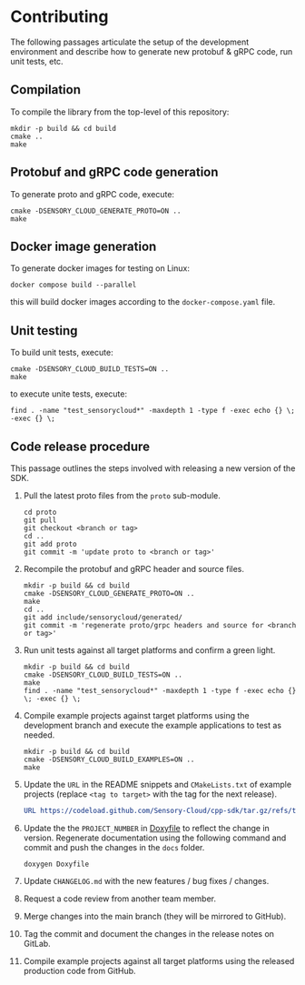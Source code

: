 # Contributing

The following passages articulate the setup of the development environment and
describe how to generate new protobuf & gRPC code, run unit tests, etc.

## Compilation

To compile the library from the top-level of this repository:

```shell
mkdir -p build && cd build
cmake ..
make
```

## Protobuf and gRPC code generation

To generate proto and gRPC code, execute:

```shell
cmake -DSENSORY_CLOUD_GENERATE_PROTO=ON ..
make
```

## Docker image generation

To generate docker images for testing on Linux:

```shell
docker compose build --parallel
```

this will build docker images according to the `docker-compose.yaml` file.

## Unit testing

To build unit tests, execute:

```shell
cmake -DSENSORY_CLOUD_BUILD_TESTS=ON ..
make
```

to execute unite tests, execute:

```shell
find . -name "test_sensorycloud*" -maxdepth 1 -type f -exec echo {} \; -exec {} \;
```

## Code release procedure

This passage outlines the steps involved with releasing a new version of the
SDK.

1.  Pull the latest proto files from the `proto` sub-module.

    ```shell
    cd proto
    git pull
    git checkout <branch or tag>
    cd ..
    git add proto
    git commit -m 'update proto to <branch or tag>'
    ```

1.  Recompile the protobuf and gRPC header and source files.

    ```shell
    mkdir -p build && cd build
    cmake -DSENSORY_CLOUD_GENERATE_PROTO=ON ..
    make
    cd ..
    git add include/sensorycloud/generated/
    git commit -m 'regenerate proto/grpc headers and source for <branch or tag>'
    ```

1.  Run unit tests against all target platforms and confirm a green light.

    ```shell
    mkdir -p build && cd build
    cmake -DSENSORY_CLOUD_BUILD_TESTS=ON ..
    make
    find . -name "test_sensorycloud*" -maxdepth 1 -type f -exec echo {} \; -exec {} \;
    ```

1.  Compile example projects against target platforms using the development
    branch and execute the example applications to test as needed.

    ```shell
    mkdir -p build && cd build
    cmake -DSENSORY_CLOUD_BUILD_EXAMPLES=ON ..
    make
    ```

1.  Update the `URL` in the README snippets and `CMakeLists.txt` of example
    projects (replace `<tag to target>` with the tag for the next release).

    ```cmake
    URL https://codeload.github.com/Sensory-Cloud/cpp-sdk/tar.gz/refs/tags/<tag to target>
    ```

1.  Update the the `PROJECT_NUMBER` in [Doxyfile](Doxyfile) to reflect the
    change in version. Regenerate documentation using the following command and
    commit and push the changes in the `docs` folder.

    ```shell
    doxygen Doxyfile
    ```

1.  Update `CHANGELOG.md` with the new features / bug fixes / changes.
1.  Request a code review from another team member.
1.  Merge changes into the main branch (they will be mirrored to GitHub).
1.  Tag the commit and document the changes in the release notes on GitLab.
1.  Compile example projects against all target platforms using the
    released production code from GitHub.
